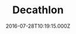 ---
date: 2016-07-28T10:19:15.000Z
title: Decathlon
latitude: 46.55945476327226
longitude: 0.29990016206315945
category: checkin
---